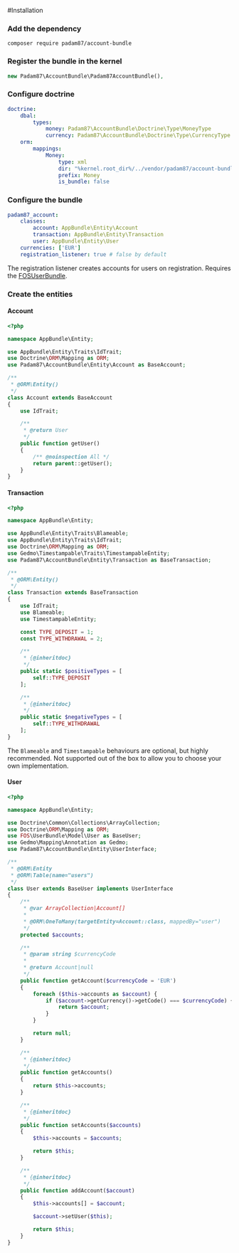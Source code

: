 #Installation

### Add the dependency
```composer require padam87/account-bundle```

### Register the bundle in the kernel
```php
new Padam87\AccountBundle\Padam87AccountBundle(),
```

### Configure doctrine
```yml
doctrine:
    dbal:
        types:
            money: Padam87\AccountBundle\Doctrine\Type\MoneyType
            currency: Padam87\AccountBundle\Doctrine\Type\CurrencyType
    orm:
        mappings:
            Money:
                type: xml
                dir: "%kernel.root_dir%/../vendor/padam87/account-bundle/Resources/Money/doctrine"
                prefix: Money
                is_bundle: false
```

### Configure the bundle
```yaml
padam87_account:
    classes:
        account: AppBundle\Entity\Account
        transaction: AppBundle\Entity\Transaction
        user: AppBundle\Entity\User
    currencies: ['EUR']
    registration_listener: true # false by default
```
The registration listener creates accounts for users on registration. Requires the [FOSUserBundle](https://github.com/FriendsOfSymfony/FOSUserBundle).

### Create the entities
#### Account
```php
<?php

namespace AppBundle\Entity;

use AppBundle\Entity\Traits\IdTrait;
use Doctrine\ORM\Mapping as ORM;
use Padam87\AccountBundle\Entity\Account as BaseAccount;

/**
 * @ORM\Entity()
 */
class Account extends BaseAccount
{
    use IdTrait;

    /**
     * @return User
     */
    public function getUser()
    {
        /** @noinspection All */
        return parent::getUser();
    }
}
```

#### Transaction
```php
<?php

namespace AppBundle\Entity;

use AppBundle\Entity\Traits\Blameable;
use AppBundle\Entity\Traits\IdTrait;
use Doctrine\ORM\Mapping as ORM;
use Gedmo\Timestampable\Traits\TimestampableEntity;
use Padam87\AccountBundle\Entity\Transaction as BaseTransaction;

/**
 * @ORM\Entity()
 */
class Transaction extends BaseTransaction
{
    use IdTrait;
    use Blameable;
    use TimestampableEntity;

    const TYPE_DEPOSIT = 1;
    const TYPE_WITHDRAWAL = 2;

    /**
     * {@inheritdoc}
     */
    public static $positiveTypes = [
        self::TYPE_DEPOSIT
    ];

    /**
     * {@inheritdoc}
     */
    public static $negativeTypes = [
        self::TYPE_WITHDRAWAL
    ];
}
```
The `Blameable` and `Timestampable` behaviours are optional, but highly recommended. Not supported out of the box to allow you to choose your own implementation.

#### User
```php
<?php

namespace AppBundle\Entity;

use Doctrine\Common\Collections\ArrayCollection;
use Doctrine\ORM\Mapping as ORM;
use FOS\UserBundle\Model\User as BaseUser;
use Gedmo\Mapping\Annotation as Gedmo;
use Padam87\AccountBundle\Entity\UserInterface;

/**
 * @ORM\Entity
 * @ORM\Table(name="users")
 */
class User extends BaseUser implements UserInterface
{
    /**
     * @var ArrayCollection|Account[]
     *
     * @ORM\OneToMany(targetEntity=Account::class, mappedBy="user")
     */
    protected $accounts;

    /**
     * @param string $currencyCode
     *
     * @return Account|null
     */
    public function getAccount($currencyCode = 'EUR')
    {
        foreach ($this->accounts as $account) {
            if ($account->getCurrency()->getCode() === $currencyCode) {
                return $account;
            }
        }

        return null;
    }

    /**
     * {@inheritdoc}
     */
    public function getAccounts()
    {
        return $this->accounts;
    }

    /**
     * {@inheritdoc}
     */
    public function setAccounts($accounts)
    {
        $this->accounts = $accounts;

        return $this;
    }

    /**
     * {@inheritdoc}
     */
    public function addAccount($account)
    {
        $this->accounts[] = $account;

        $account->setUser($this);

        return $this;
    }
}
```
